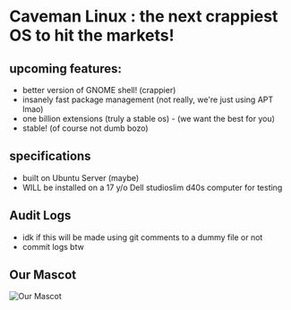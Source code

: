 # Caveman Linux : the next crappiest OS to hit the markets!

## upcoming features:
- better version of GNOME shell! (crappier)
- insanely fast package management (not really, we're just using APT lmao)
- one billion extensions (truly a stable os) - (we want the best for you) 
- stable! (of course not dumb bozo)

## specifications
- built on Ubuntu Server (maybe)
- WILL be installed on a 17 y/o Dell studioslim d40s computer for testing

## Audit Logs
* idk if this will be made using git comments to a dummy file or not
* commit logs btw


## Our Mascot
![Our Mascot](https://media.discordapp.net/attachments/1064678453846233118/1078073836899160154/image.png "Our Mascot")


